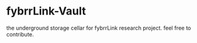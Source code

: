 # fybrrLink-Vault
the underground storage cellar for fybrrLink research project. feel free to contribute.
